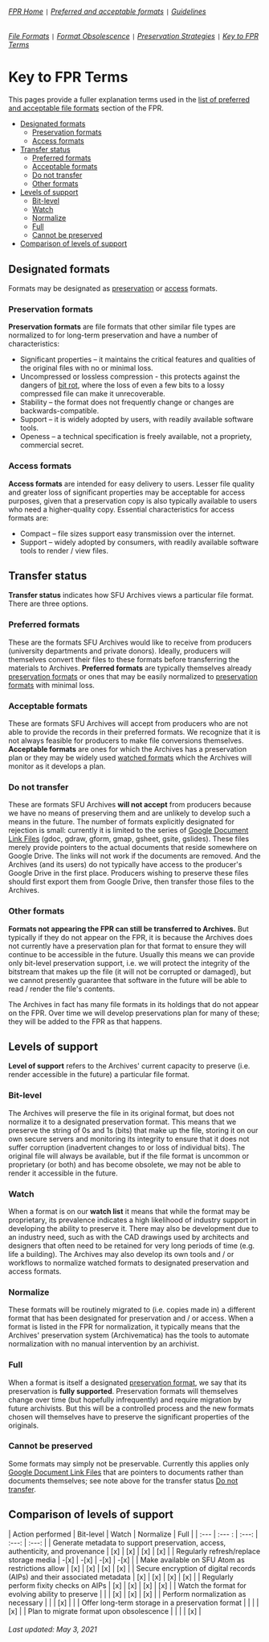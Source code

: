 ###### [FPR Home](../README.md) `|` [Preferred and acceptable formats](../fpr/00-fpr.md) `|` [Guidelines](../00-guidelines.md)
###### [File Formats](01-file-formats.md) `|` [Format Obsolescence](02-format-obsolesence.md) `|` [Preservation Strategies](03-preservation-strategies.md) `|` [Key to FPR Terms](04-key-to-fpr-terms.md)

# Key to FPR Terms
This pages provide a fuller explanation terms used in the [list of preferred and acceptable file formats](../fpr/00-fpr.md) section of the FPR.
- [Designated formats](#designated-formats)
  - [Preservation formats](#preservation-formats)
  - [Access formats](#access-formats)
- [Transfer status](#transfer-status)
  - [Preferred formats](#preferred-formats)
  - [Acceptable formats](#acceptable-formats)
  - [Do not transfer](#do-not-transfer)
  - [Other formats](#other-formats)
- [Levels of support](levels-of-support)
  - [Bit-level](#bit-level)
  - [Watch](#watch)
  - [Normalize](#normalize)
  - [Full](#full)
  - [Cannot be preserved](#cannot-be-preserved)
- [Comparison of levels of support](#comparison-of-levels-of-support)

## Designated formats
Formats may be designated as [preservation](#preservation-formats) or [access](#access-formats) formats.

### Preservation formats
**Preservation formats** are file formats that other similar file types are normalized to for long-term preservation and have a number of characteristics:
- Significant properties – it maintains the critical features and qualities of the original files with no or minimal loss.
- Uncompressed or lossless compression - this protects against the dangers of [bit rot](https://en.wikipedia.org/wiki/Data_degradation), where the loss of even a few bits to a lossy compressed file can make it unrecoverable.
- Stability – the format does not frequently change or changes are backwards-compatible.
- Support – it is widely adopted by users, with readily available software tools.
- Openess – a technical specification is freely available, not a propriety, commercial secret.

### Access formats
**Access formats** are intended for easy delivery to users. Lesser file quality and greater loss of significant properties may be acceptable for access purposes, given that a preservation copy is also typically available to users who need a higher-quality copy. Essential characteristics for access formats are:
- Compact – file sizes support easy transmission over the internet.
- Support – widely adopted by consumers, with readily available software tools to render / view files.

## Transfer status
**Transfer status** indicates how SFU Archives views a particular file format. There are three options.

### Preferred formats
These are the formats SFU Archives would like to receive from producers (university departments and private donors). Ideally, producers will themselves convert their files to these formats before transferring the materials to Archives. **Preferred formats** are typically themselves already [preservation formats](#preservation-formats) or ones that may be easily normalized to [preservation formats](#preservation-formats) with minimal loss.

### Acceptable formats
These are formats SFU Archives will accept from producers who are not able to provide the records in their preferred formats. We recognize that it is not always feasible for producers to make file conversions themselves. **Acceptable formats** are ones for which the Archives has a preservation plan or they may be widely used [watched formats](#watch) which the Archives will monitor as it develops a plan.

### Do not transfer
These are formats SFU Archives **will not accept** from producers because we have no means of preserving them and are unlikely to develop such a means in the future. The number of formats explicitly designated for rejection is small: currently it is limited to the series of [Google Document Link Files](https://www.nationalarchives.gov.uk/PRONOM/fmt/1073) (gdoc, gdraw, gform, gmap, gsheet, gsite, gslides). These files merely provide pointers to the actual documents that reside somewhere on Google Drive. The links will not work if the documents are removed. And the Archives (and its users) do not typically have access to the producer's Google Drive in the first place. Producers wishing to preserve these files should first export them from Google Drive, then transfer those files to the Archives.

### Other formats
**Formats not appearing the FPR can still be transferred to Archives.** But typically if they do not appear on the FPR, it is because the Archives does not currently have a preservation plan for that format to ensure they will continue to be accessible in the future. Usually this means we can provide only bit-level preservation support, i.e. we will protect the integrity of the bitstream that makes up the file (it will not be corrupted or damaged), but we cannot presently guarantee that software in the future will be able to read / render the file's contents.

The Archives in fact has many file formats in its holdings that do not appear on the FPR. Over time we will develop preservations plan for many of these; they will be added to the FPR as that happens.

## Levels of support
**Level of support** refers to the Archives' current capacity to preserve (i.e. render accessible in the future) a particular file format.

### Bit-level
The Archives will preserve the file in its original format, but does not normalize it to a designated preservation format. This means that we preserve the string of 0s and 1s (bits) that make up the file, storing it on our own secure servers and monitoring its integrity to ensure that it does not suffer corruption (inadvertent changes to or loss of individual bits). The original file will always be available, but if the file format is uncommon or proprietary (or both) and has become obsolete, we may not be able to render it accessible in the future.

### Watch
When a format is on our **watch list** it means that while the format may be proprietary, its prevalence indicates a high likelihood of industry support in developing the ability to preserve it. There may also be development due to an industry need, such as with the CAD drawings used by architects and designers that often need to be retained for very long periods of time (e.g. life a building). The Archives may also develop its own tools and / or workflows to normalize watched formats to designated preservation and access formats.

### Normalize
These formats will be routinely migrated to (i.e. copies made in) a different format that has been designated for preservation and / or access. When a format is listed in the FPR for normalization, it typically means that the Archives' preservation system (Archivematica) has the tools to automate normalization with no manual intervention by an archivist.

### Full
When a format is itself a designated [preservation format](#preservation-format), we say that its preservation is **fully supported**. Preservation formats will themselves change over time (but hopefully infrequently) and require migration by future archivists. But this will be a controlled process and the new formats chosen will themselves have to preserve the significant properties of the originals.

### Cannot be preserved
Some formats may simply not be preservable. Currently this applies only [Google Document Link Files](https://www.nationalarchives.gov.uk/PRONOM/fmt/1073) that are pointers to documents rather than documents themselves; see note above for the transfer status [Do not transfer](#do-not-transfer).

## Comparison of levels of support
| Action performed | Bit-level | Watch  | Normalize | Full  |
| :---             |   :--- :  | :---:  |   :---:   | :---: |
| Generate metadata to support preservation, access, authenticity, and provenance | [x] | [x] | [x] | [x] |
| Regularly refresh/replace storage media | -[x] | -[x] | -[x] | -[x] |
| Make available on SFU Atom as restrictions allow | [x] | [x] | [x] | [x] |
| Secure encryption of digital records (AIPs) and their associated metadata | [x] | [x] | [x] | [x] |
| Regularly perform fixity checks on AIPs | [x] | [x] | [x] | [x] |
| Watch the format for evolving ability to preserve	| | | [x] | [x] | [x] |
| Perform normalization as necessary | | | [x] | |
| Offer long-term storage in a preservation format | | | | [x] |
| Plan to migrate format upon obsolescence | | | | [x] |

###### Last updated: May 3, 2021
